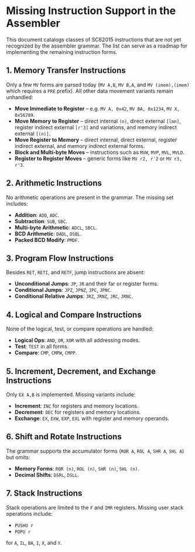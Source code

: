 # Missing Instruction Support in the Assembler

This document catalogs classes of SC62015 instructions that are not yet recognized by the assembler grammar. The list can serve as a roadmap for implementing the remaining instruction forms.

## 1. Memory Transfer Instructions
Only a few `MV` forms are parsed today (`MV A,B`, `MV B,A`, and `MV (imem),(imem)` which requires a `PRE` prefix). All other data movement variants remain unhandled:

- **Move Immediate to Register** – e.g. `MV A, 0x42`, `MV BA, 0x1234`, `MV X, 0x56789`.
- **Move Memory to Register** – direct internal `(n)`, direct external `[lmn]`, register indirect external `[r'3]` and variations, and memory indirect external `[(n)]`.
- **Move Register to Memory** – direct internal, direct external, register indirect external, and memory indirect external forms.
- **Block and Multi-byte Moves** – instructions such as `MVW`, `MVP`, `MVL`, `MVLD`.
- **Register to Register Moves** – generic forms like `MV r2, r'2` or `MV r3, r'3`.

## 2. Arithmetic Instructions
No arithmetic operations are present in the grammar. The missing set includes:

- **Addition**: `ADD`, `ADC`.
- **Subtraction**: `SUB`, `SBC`.
- **Multi-byte Arithmetic**: `ADCL`, `SBCL`.
- **BCD Arithmetic**: `DADL`, `DSBL`.
- **Packed BCD Modify**: `PMDF`.

## 3. Program Flow Instructions
Besides `RET`, `RETI`, and `RETF`, jump instructions are absent:

- **Unconditional Jumps**: `JP`, `JR` and their far or register forms.
- **Conditional Jumps**: `JPZ`, `JPNZ`, `JPC`, `JPNC`.
- **Conditional Relative Jumps**: `JRZ`, `JRNZ`, `JRC`, `JRNC`.

## 4. Logical and Compare Instructions
None of the logical, test, or compare operations are handled:

- **Logical Ops**: `AND`, `OR`, `XOR` with all addressing modes.
- **Test**: `TEST` in all forms.
- **Compare**: `CMP`, `CMPW`, `CMPP`.

## 5. Increment, Decrement, and Exchange Instructions
Only `EX A,B` is implemented. Missing variants include:

- **Increment**: `INC` for registers and memory locations.
- **Decrement**: `DEC` for registers and memory locations.
- **Exchange**: `EX`, `EXW`, `EXP`, `EXL` with register and memory operands.

## 6. Shift and Rotate Instructions
The grammar supports the accumulator forms (`ROR A`, `ROL A`, `SHR A`, `SHL A`) but omits:

- **Memory Forms**: `ROR (n)`, `ROL (n)`, `SHR (n)`, `SHL (n)`.
- **Decimal Shifts**: `DSRL`, `DSLL`.

## 7. Stack Instructions
Stack operations are limited to the `F` and `IMR` registers. Missing user stack operations include:

- `PUSHU r`
- `POPU r`

for `A`, `IL`, `BA`, `I`, `X`, and `Y`.

